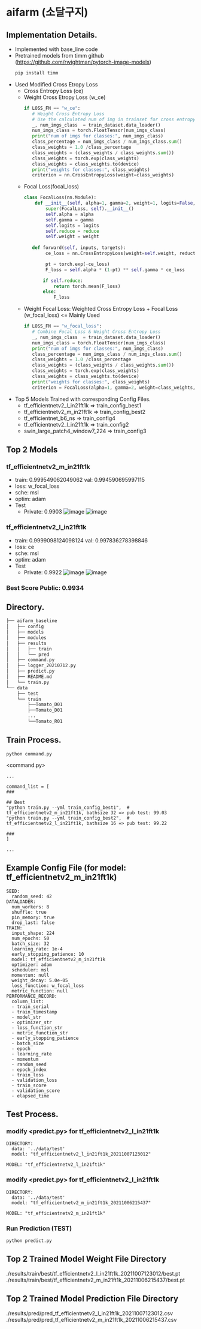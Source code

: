 # aifarm (소달구지)

## Implementation Details.
- Implemented with base_line code
- Pretrained models from timm github (https://github.com/rwightman/pytorch-image-models)
  ```bash
  pip install timm
  ```
- Used Modified Cross Etropy Loss
   - Cross Entropy Loss (ce)
   - Weight Cross Etropy Loss (w_ce)
     ```python
     if LOSS_FN == "w_ce":          
        # Weight Cross Entropy Loss
        # Use the calculated num of img in trainset for cross entropy weights.
        _, num_imgs_class  = train_dataset.data_loader()
        num_imgs_class = torch.FloatTensor(num_imgs_class)
        print("num of imgs for classes:", num_imgs_class)
        class_percentage = num_imgs_class / num_imgs_class.sum()
        class_weights = 1.0 /class_percentage
        class_weights = (class_weights / class_weights.sum())
        class_weights = torch.exp(class_weights)
        class_weights = class_weights.to(device)
        print("weights for classes:", class_weights)
        criterion = nn.CrossEntropyLoss(weight=class_weights)
     ```
   - Focal Loss(focal_loss) 
     ```python
     class FocalLoss(nn.Module):
         def __init__(self, alpha=1, gamma=2, weight=1, logits=False, reduce=True):
             super(FocalLoss, self).__init__()
             self.alpha = alpha
             self.gamma = gamma
             self.logits = logits
             self.reduce = reduce
             self.weight = weight
    
        def forward(self, inputs, targets):
             ce_loss = nn.CrossEntropyLoss(weight=self.weight, reduction="none")(inputs, targets)

             pt = torch.exp(-ce_loss)
             F_loss = self.alpha * (1-pt) ** self.gamma * ce_loss

            if self.reduce:
                return torch.mean(F_loss)
            else:
                F_loss
       ```
   - Weight Focal Loss: Weighted Cross Entropy Loss + Focal Loss (w_focal_loss)  <= Mainly Used
     ```python
     if LOSS_FN == "w_focal_loss":
        # Combine Focal Loss & Weight Cross Entropy Loss
        _, num_imgs_class  = train_dataset.data_loader()
        num_imgs_class = torch.FloatTensor(num_imgs_class)
        print("num of imgs for classes:", num_imgs_class)
        class_percentage = num_imgs_class / num_imgs_class.sum()
        class_weights = 1.0 /class_percentage
        class_weights = (class_weights / class_weights.sum())
        class_weights = torch.exp(class_weights)
        class_weights = class_weights.to(device)
        print("weights for classes:", class_weights)
        criterion = FocalLoss(alpha=1, gamma=2, weight=class_weights, reduce=True)
     ```
- Top 5 Models Trained with corresponding Config Files.
   - tf_efficientnetv2_l_in21ft1k => train_config_best1
   - tf_efficientnetv2_m_in21ft1k => train_config_best2
   - tf_efficientnet_b6_ns => train_config4
   - tf_efficientnetv2_l_in21ft1k => train_config2
   - swin_large_patch4_window7_224 => train_config3
 
## Top 2 Models      
### tf_efficientnetv2_m_in21ft1k 
   - train: 0.999549062049062  val: 0.994590695997115
   - loss: w_focal_loss
   - sche: msl
   - optim: adam
   - Test
      - Private: 0.9903 
   ![image](https://user-images.githubusercontent.com/55650445/136344916-c683b495-2b96-465a-98b6-80e945d61efa.png)
   ![image](https://user-images.githubusercontent.com/55650445/136344881-9567bd17-3691-4134-b5bd-f26f11cef75a.png)
      

### tf_efficientnetv2_l_in21ft1k
   - train: 0.9999098124098124 val: 0.997836278398846
   - loss: ce
   - sche: msl
   - optim: adam
   - Test
      - Private: 0.9922 
   ![image](https://user-images.githubusercontent.com/55650445/136345336-5aa283c0-0c81-4eba-a4a5-b08fd1b20c27.png)
   ![image](https://user-images.githubusercontent.com/55650445/136345371-9fee8179-a369-4eb3-ae8e-fc2cc2d190c4.png)


### Best Score Public: 0.9934

## Directory.
```bash
├── aifarm_baseline
│   ├── config
│   ├── models
│   ├── modules
│   ├── results
│   │   ├── train
│   │   └── pred
│   ├── command.py
│   ├── logger_20210712.py
│   ├── predict.py
│   ├── README.md
│   └── train.py
└── data
    ├── test
    └── train
        ├──Tomato_D01
        ├──Tomato_D01
        ...
        └──Tomato_R01
```

## Train Process.
```
python command.py
```
<command.py>
```
...

command_list = [
###

## Best
"python train.py --yml train_config_best1",  # tf_efficientnetv2_m_in21ft1k, bathsize 32 => pub test: 99.03
"python train.py --yml train_config_best2",  # tf_efficientnetv2_l_in21ft1k, bathsize 16 => pub test: 99.22

###
]

...
```
## Example Config File (for model: tf_efficientnetv2_m_in21ft1k)
```
SEED:
  random_seed: 42
DATALOADER:
  num_workers: 8
  shuffle: true
  pin_memory: true
  drop_last: false
TRAIN:
  input_shape: 224
  num_epochs: 50
  batch_size: 32
  learning_rate: 1e-4
  early_stopping_patience: 10
  model: tf_efficientnetv2_m_in21ft1k
  optimizer: adam
  scheduler: msl
  momentum: null
  weight_decay: 5.0e-05
  loss_function: w_focal_loss
  metric_function: null
PERFORMANCE_RECORD:
  column_list:
  - train_serial
  - train_timestamp
  - model_str
  - optimizer_str
  - loss_function_str
  - metric_function_str
  - early_stopping_patience
  - batch_size
  - epoch
  - learning_rate
  - momentum
  - random_seed
  - epoch_index
  - train_loss
  - validation_loss
  - train_score
  - validation_score
  - elapsed_time
```




## Test Process.
### modify <predict.py> for tf_efficientnetv2_l_in21ft1k 
```
DIRECTORY:
  data: '../data/test'
  model: "tf_efficientnetv2_l_in21ft1k_20211007123012" 

MODEL: "tf_efficientnetv2_l_in21ft1k"
```

### modify <predict.py> for tf_efficientnetv2_l_in21ft1k
```
DIRECTORY:
  data: '../data/test'
  model: "tf_efficientnetv2_m_in21ft1k_20211006215437" 

MODEL: "tf_efficientnetv2_m_in21ft1k"
```
### Run Prediction (TEST)
```
python predict.py
```

## Top 2 Trained Model Weight File Directory
./results/train/best/tf_efficientnetv2_l_in21ft1k_20211007123012/best.pt
./results/train/best/tf_efficientnetv2_m_in21ft1k_20211006215437/best.pt

## Top 2 Trained Model Prediction File Directory
./results/pred/pred_tf_efficientnetv2_l_in21ft1k_20211007123012.csv
./results/pred/pred_tf_efficientnetv2_m_in21ft1k_20211006215437.csv
